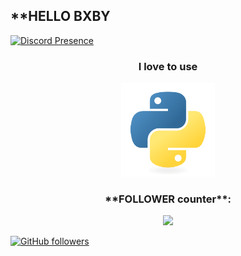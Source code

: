 ## **HELLO BXBY
[![Discord Presence](https://lanyard.cnrad.dev/api/983946996354252830?borderRadius=20px&idleMessage=Bomming%20your%20Mom&hideStatus=false&bg=000000&hideDiscrim=true)](https://discord.com/users/983946996354252830)

<h3 align="middle">I love to use </h3>
<p align="middle"> <a href="https://www.python.org" target="_blank" rel="noreferrer"> <img src="https://raw.githubusercontent.com/devicons/devicon/master/icons/python/python-original.svg" alt="python" width="150" height="150"/> </a> </p>



<h3 align="middle">**FOLLOWER counter**:</h3>
<p align="middle"> <a href="https://www.python.org" target="_blank" rel="noreferrer"><img src="https://profile-counter.glitch.me/AhmedCodor/count.svg">



[![GitHub followers](https://img.shields.io/github/followers/AhmedCodor.svg?style=social&label=Followers)](https://github.com/AhmedCodor?tab=followers)
